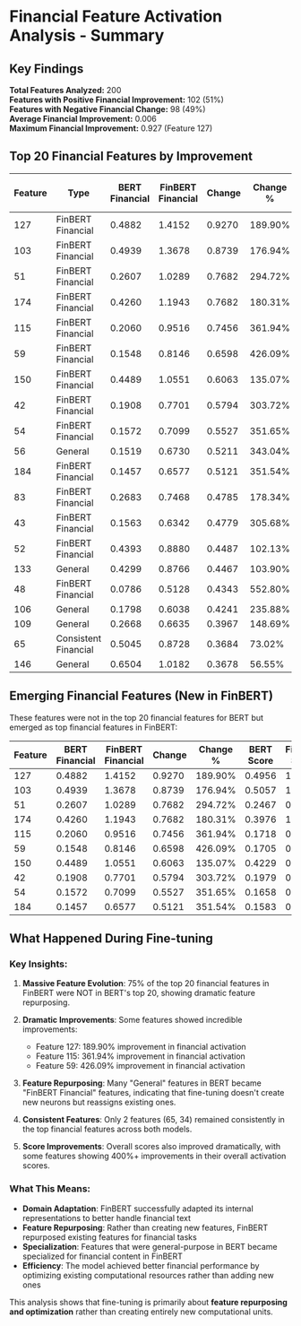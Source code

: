 # Financial Feature Activation Analysis - Summary

## Key Findings

**Total Features Analyzed:** 200  
**Features with Positive Financial Improvement:** 102 (51%)  
**Features with Negative Financial Change:** 98 (49%)  
**Average Financial Improvement:** 0.006  
**Maximum Financial Improvement:** 0.927 (Feature 127)

## Top 20 Financial Features by Improvement

| Feature | Type | BERT Financial | FinBERT Financial | Change | Change % | BERT Score | FinBERT Score | Score Change | Score Change % |
|---------|------|----------------|-------------------|--------|----------|------------|---------------|--------------|----------------|
| 127 | FinBERT Financial | 0.4882 | 1.4152 | 0.9270 | 189.90% | 0.4956 | 1.4640 | 0.9683 | 195.37% |
| 103 | FinBERT Financial | 0.4939 | 1.3678 | 0.8739 | 176.94% | 0.5057 | 1.3835 | 0.8778 | 173.59% |
| 51 | FinBERT Financial | 0.2607 | 1.0289 | 0.7682 | 294.72% | 0.2467 | 0.9856 | 0.7389 | 299.48% |
| 174 | FinBERT Financial | 0.4260 | 1.1943 | 0.7682 | 180.31% | 0.3976 | 1.0972 | 0.6996 | 175.97% |
| 115 | FinBERT Financial | 0.2060 | 0.9516 | 0.7456 | 361.94% | 0.1718 | 0.9719 | 0.8001 | 465.68% |
| 59 | FinBERT Financial | 0.1548 | 0.8146 | 0.6598 | 426.09% | 0.1705 | 0.8272 | 0.6567 | 385.10% |
| 150 | FinBERT Financial | 0.4489 | 1.0551 | 0.6063 | 135.07% | 0.4229 | 0.9346 | 0.5117 | 121.00% |
| 42 | FinBERT Financial | 0.1908 | 0.7701 | 0.5794 | 303.72% | 0.1979 | 0.6926 | 0.4947 | 249.90% |
| 54 | FinBERT Financial | 0.1572 | 0.7099 | 0.5527 | 351.65% | 0.1658 | 0.7271 | 0.5612 | 338.45% |
| 56 | General | 0.1519 | 0.6730 | 0.5211 | 343.04% | 0.1857 | 0.6933 | 0.5076 | 273.26% |
| 184 | FinBERT Financial | 0.1457 | 0.6577 | 0.5121 | 351.54% | 0.1583 | 0.6734 | 0.5151 | 325.36% |
| 83 | FinBERT Financial | 0.2683 | 0.7468 | 0.4785 | 178.34% | 0.2799 | 0.7120 | 0.4320 | 154.34% |
| 43 | FinBERT Financial | 0.1563 | 0.6342 | 0.4779 | 305.68% | 0.1547 | 0.5875 | 0.4328 | 279.88% |
| 52 | FinBERT Financial | 0.4393 | 0.8880 | 0.4487 | 102.13% | 0.4408 | 1.0216 | 0.5808 | 131.75% |
| 133 | General | 0.4299 | 0.8766 | 0.4467 | 103.90% | 0.4637 | 0.8981 | 0.4343 | 93.65% |
| 48 | FinBERT Financial | 0.0786 | 0.5128 | 0.4343 | 552.80% | 0.0844 | 0.4764 | 0.3920 | 464.21% |
| 106 | General | 0.1798 | 0.6038 | 0.4241 | 235.88% | 0.1907 | 0.6294 | 0.4388 | 230.13% |
| 109 | General | 0.2668 | 0.6635 | 0.3967 | 148.69% | 0.2765 | 0.6654 | 0.3888 | 140.60% |
| 65 | Consistent Financial | 0.5045 | 0.8728 | 0.3684 | 73.02% | 0.4150 | 0.8477 | 0.4326 | 104.23% |
| 146 | General | 0.6504 | 1.0182 | 0.3678 | 56.55% | 0.7020 | 1.0436 | 0.3415 | 48.65% |

## Emerging Financial Features (New in FinBERT)

These features were not in the top 20 financial features for BERT but emerged as top financial features in FinBERT:

| Feature | BERT Financial | FinBERT Financial | Change | Change % | BERT Score | FinBERT Score |
|---------|----------------|-------------------|--------|----------|------------|---------------|
| 127 | 0.4882 | 1.4152 | 0.9270 | 189.90% | 0.4956 | 1.4640 |
| 103 | 0.4939 | 1.3678 | 0.8739 | 176.94% | 0.5057 | 1.3835 |
| 51 | 0.2607 | 1.0289 | 0.7682 | 294.72% | 0.2467 | 0.9856 |
| 174 | 0.4260 | 1.1943 | 0.7682 | 180.31% | 0.3976 | 1.0972 |
| 115 | 0.2060 | 0.9516 | 0.7456 | 361.94% | 0.1718 | 0.9719 |
| 59 | 0.1548 | 0.8146 | 0.6598 | 426.09% | 0.1705 | 0.8272 |
| 150 | 0.4489 | 1.0551 | 0.6063 | 135.07% | 0.4229 | 0.9346 |
| 42 | 0.1908 | 0.7701 | 0.5794 | 303.72% | 0.1979 | 0.6926 |
| 54 | 0.1572 | 0.7099 | 0.5527 | 351.65% | 0.1658 | 0.7271 |
| 184 | 0.1457 | 0.6577 | 0.5121 | 351.54% | 0.1583 | 0.6734 |

## What Happened During Fine-tuning

### Key Insights:

1. **Massive Feature Evolution**: 75% of the top 20 financial features in FinBERT were NOT in BERT's top 20, showing dramatic feature repurposing.

2. **Dramatic Improvements**: Some features showed incredible improvements:
   - Feature 127: 189.90% improvement in financial activation
   - Feature 115: 361.94% improvement in financial activation
   - Feature 59: 426.09% improvement in financial activation

3. **Feature Repurposing**: Many "General" features in BERT became "FinBERT Financial" features, indicating that fine-tuning doesn't create new neurons but reassigns existing ones.

4. **Consistent Features**: Only 2 features (65, 34) remained consistently in the top financial features across both models.

5. **Score Improvements**: Overall scores also improved dramatically, with some features showing 400%+ improvements in their overall activation scores.

### What This Means:

- **Domain Adaptation**: FinBERT successfully adapted its internal representations to better handle financial text
- **Feature Repurposing**: Rather than creating new features, FinBERT repurposed existing features for financial tasks
- **Specialization**: Features that were general-purpose in BERT became specialized for financial content in FinBERT
- **Efficiency**: The model achieved better financial performance by optimizing existing computational resources rather than adding new ones

This analysis shows that fine-tuning is primarily about **feature repurposing and optimization** rather than creating entirely new computational units.
